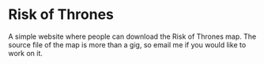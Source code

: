 # Risk of Thrones

A simple website where people can download the Risk of Thrones map. The source file of the map is more than a gig, so email me if you would like to work on it.
